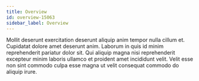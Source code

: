 ```yaml
---
title: Overview
id: overview-15063
sidebar_label: Overview
---
```


Mollit deserunt exercitation deserunt aliquip anim tempor nulla cillum et. Cupidatat dolore amet deserunt anim. Laborum in quis id minim reprehenderit pariatur dolor sit. Qui aliquip magna nisi reprehenderit excepteur minim laboris ullamco et proident amet incididunt velit. Velit esse non sint commodo culpa esse magna ut velit consequat commodo do aliquip irure.

